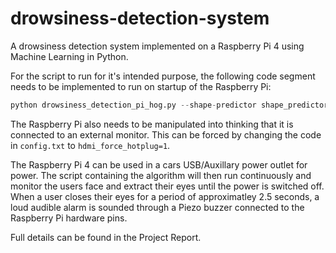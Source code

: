 # drowsiness-detection-system
A drowsiness detection system implemented on a Raspberry Pi 4 using Machine Learning in Python.

For the script to run for it's intended purpose, the following code segment needs to be implemented to run on startup of the Raspberry Pi:
```python
python drowsiness_detection_pi_hog.py --shape-predictor shape_predictor_68_face_landmarks.dat --alarm 1
```
The Raspberry Pi also needs to be manipulated into thinking that it is connected to an external monitor. This can be forced by changing the code in ```config.txt``` to ```hdmi_force_hotplug=1```.

The Raspberry Pi 4 can be used in a cars USB/Auxillary power outlet for power. The script containing the algorithm will then run continuously and monitor the users face and extract their eyes until the power is switched off. When a user closes their eyes for a period of approximatley 2.5 seconds, a loud audible alarm is sounded through a Piezo buzzer connected to the Raspberry Pi hardware pins.

Full details can be found in the Project Report.
